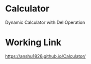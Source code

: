 # Calculator
Dynamic Calculator with Del Operation
# Working Link
https://anshu1826.github.io/Calculator/
